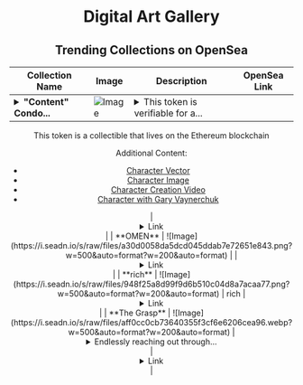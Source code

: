 <div align="center">

# Digital Art Gallery

## Trending Collections on OpenSea

| Collection Name                       | Image                                                                                     | Description                       | OpenSea Link                                                                                          |
|---------------------------------------|-------------------------------------------------------------------------------------------|-----------------------------------|--------------------------------------------------------------------------------------------------------|
| **<details><summary>"Content" Condo...</summary>"Content" Condor</details>** | ![Image](https://i.seadn.io/s/raw/files/ddc764e87c58de051444695aaf8fbbe2.jpg?w=500&auto=format?w=200&auto=format) | <details><summary>This token is verifiable for a...</summary>This token is verifiable for admission to VeeCon 2023, 2024

This token is a collectible that lives on the Ethereum blockchain

Additional Content:

- [Character Vector](https://cdn.veefriends.com/f6pXbdBrDkgJjmSV-_XTrDCsS97-QXp2H6Yu0fLSCB0/3164.svg)
- [Character Image](https://cdn.veefriends.com/f6pXbdBrDkgJjmSV-_XTrDCsS97-QXp2H6Yu0fLSCB0/4003.png) 
- [Character Creation Video](https://cdn.veefriends.com/f6pXbdBrDkgJjmSV-_XTrDCsS97-QXp2H6Yu0fLSCB0/849.mp4)
- [Character with Gary Vaynerchuk](https://cdn.veefriends.com/f6pXbdBrDkgJjmSV-_XTrDCsS97-QXp2H6Yu0fLSCB0/833.jpg) 
</details> | <details><summary>Link</summary>["Content" Condor](https://opensea.io/collection/content-condor-8793)</details> |
| **OMEN** | ![Image](https://i.seadn.io/s/raw/files/a30d0058da5dcd045ddab7e72651e843.png?w=500&auto=format?w=200&auto=format) |  | <details><summary>Link</summary>[OMEN](https://opensea.io/collection/omen-14)</details> |
| **rich** | ![Image](https://i.seadn.io/s/raw/files/948f25a8d99f9d6b510c04d8a7acaa77.png?w=500&auto=format?w=200&auto=format) | rich | <details><summary>Link</summary>[rich](https://opensea.io/collection/rich-161)</details> |
| **The Grasp** | ![Image](https://i.seadn.io/s/raw/files/aff0cc0cb73640355f3cf6e6206cea96.webp?w=500&auto=format?w=200&auto=format) | <details><summary>Endlessly reaching out through...</summary>Endlessly reaching out through the stormy void.

This Collectible Avatar was created by an artist in partnership with Reddit, as a part of the Collectible Avatars Creator Program.

If you purchased this Collectible Avatar and want to connect it to your Reddit account, [visit Reddit to make it your avatar.]

Made with [NFTs2Me.com](https://nfts2me.com/)</details> | <details><summary>Link</summary>[The Grasp](https://opensea.io/collection/the-grasp)</details> |

</div>